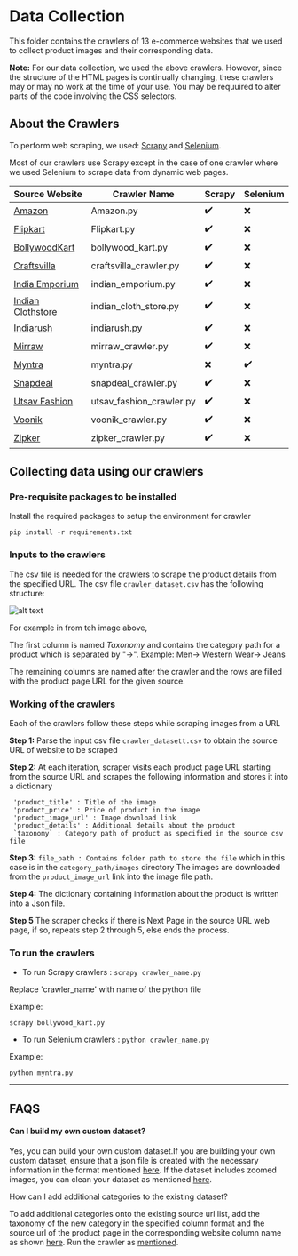 # Data Collection
This folder contains the crawlers of 13 e-commerce websites that we used to collect product images and their corresponding data. 

**Note:** For our data collection, we used the above crawlers. However, since the structure of the HTML pages is continually changing, these crawlers may or may no work at the time of your use. You may be requuired to alter parts of the code involving the CSS selectors.

## About the Crawlers

To perform web scraping, we used: [Scrapy](https://scrapy.org/) and [Selenium](https://www.seleniumhq.org/).

Most of our crawlers use Scrapy except in the case of one crawler where we used Selenium to scrape data from dynamic web pages.

|Source Website| Crawler Name           | Scrapy | Selenium |
|-------------|--------------------------|--------|----------|
|[Amazon](https://www.amazon.in/)| Amazon.py                | :heavy_check_mark:  |   :x:       |
|[Flipkart](https://www.flipkart.com/)| Flipkart.py              | :heavy_check_mark:  |    :x:      |
|[BollywoodKart](https://www.bollywoodkart.com/)| bollywood_kart.py        | :heavy_check_mark:  |   :x:       |
|[Craftsvilla](https://www.craftsvilla.com)| craftsvilla_crawler.py   | :heavy_check_mark:  |      :x:    |
|[India Emporium](https://indiaemporium.com)| indian_emporium.py       | :heavy_check_mark:  |       :x:   |
|[Indian Clothstore](https://www.indianclothstore.com/)| indian_cloth_store.py    | :heavy_check_mark:  |      :x:    |
|[Indiarush](https://indiarush.com/)| indiarush.py             | :heavy_check_mark:  |        :x:  |
|[Mirraw](https://www.mirraw.com/)| mirraw_crawler.py        | :heavy_check_mark:  |        :x:  |
|[Myntra](https://www.myntra.com/)| myntra.py                | :x:       | :heavy_check_mark:    |
|[Snapdeal](https://www.snapdeal.com/)| snapdeal_crawler.py      | :heavy_check_mark:  |    :x:      |
|[Utsav Fashion](https://www.utsavfashion.in/)| utsav_fashion_crawler.py |   :heavy_check_mark:  |     :x:     |
|[Voonik](https://www.voonik.com/)| voonik_crawler.py        |   :heavy_check_mark:  |     :x:     |
|[Zipker](https://www.zipker.com/)| zipker_crawler.py        | :heavy_check_mark:  |      :x:    |


## Collecting data using our crawlers

### Pre-requisite packages to be installed 

Install the required packages to setup the environment for crawler

`pip install -r requirements.txt`

### Inputs to the crawlers

The csv file is needed for the crawlers to scrape the product details from the specified URL. The csv file `crawler_dataset.csv` has the following structure:

![alt text](https://github.com/vumaasha/Atlas/blob/master/img/atlas_csv_strucure.jpg "sample of the csv file")

For example in from teh image above, 

The first column is named _Taxonomy_ and contains the category path for a product which is separated by "->". 
Example: Men-> Western Wear-> Jeans

The remaining columns are named after the crawler and the rows are filled with the product page URL for the given source.

### Working of the crawlers

Each of the crawlers follow these steps while scraping images from a URL

**Step 1:**
Parse the input csv file `crawler_datasett.csv` to obtain the source URL of website to be scraped

**Step 2:**
At each iteration, scraper visits each product page URL starting from the source URL and scrapes the following information and stores it into a dictionary

```
 'product_title' : Title of the image
 'product_price' : Price of product in the image
 'product_image_url' : Image download link
 'product_details' : Additional details about the product
 `taxonomy` : Category path of product as specified in the source csv file
```

**Step 3:**
`file_path : Contains folder path to store the file` which in this case is in the `category_path/images` directory
The images are downloaded from the `product_image_url` link into the image file path. 

**Step 4:**
The dictionary containing information about the product is written into a Json file.

**Step 5**
The scraper checks if there is Next Page in the source URL web page, if so, repeats step 2 through 5, else ends the process.


### To run the crawlers

- To run Scrapy crawlers : `scrapy crawler_name.py` 

Replace 'crawler_name' with name of the python file

Example:

`scrapy bollywood_kart.py`

- To run Selenium crawlers : `python crawler_name.py`

Example:

`python myntra.py`

***

## FAQS

#### Can I build my own custom dataset? 

Yes, you can build your own custom dataset.If you are building your own custom dataset, ensure that a json file is created with the necessary information in the format mentioned [here](https://github.com/vumaasha/Atlas/blob/master/dataset/README.md). If the dataset includes zoomed images, you can clean your dataset as mentioned [here](https://github.com/vumaasha/Atlas/blob/master/models/zoomed_vs_normal/Zoomed_vs_Normal.ipynb).

How can I add additional categories to the existing dataset?

To add additional categories onto the existing source url list, add the taxonomy of the new category in the specified column format and the source url of the product page in the corresponding website column name as shown [here](#inputs-to-the-crawlers).
Run the crawler as [mentioned](#to-run-the-crawlers).










